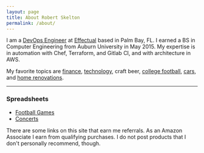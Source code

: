 ```yaml
---
layout: page
title: About Robert Skelton
permalink: /about/
---
```


I am a [DevOps Engineer](https://www.linkedin.com/in/robertjskelton/) at [Effectual](https://www.effectual.com/) based in Palm Bay, FL. I earned a BS in Computer Engineering from Auburn University in May 2015. My expertise is in automation with Chef, Terraform, and Gitlab CI, and with architecture in AWS.

My favorite topics are [finance](https://rskelton.com/category/finance/), [technology](https://rskelton.com/category/tech/), craft beer, [college football](https://rskelton.com/football), [cars](https://rskelton.com/category/cars/), and [home renovations](https://rskelton.com/category/renovations/).

----
### Spreadsheets
* [Football Games](https://rskelton.com/football)
* [Concerts](https://rskelton.com/concerts)

There are some links on this site that earn me referrals. As an Amazon Associate I earn from qualifying purchases. I do not post products that I don't personally recommend, though.
